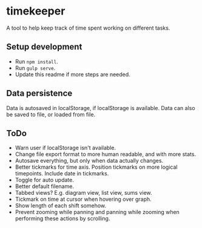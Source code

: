 # timekeeper
A tool to help keep track of time spent working on different tasks.

## Setup development

- Run `npm install`.
- Run `gulp serve`.
- Update this readme if more steps are needed.

## Data persistence
Data is autosaved in localStorage, if localStorage is available. Data can also be saved to file, or loaded from file.

## ToDo
- Warn user if localStorage isn't available.
- Change file export format to more human readable, and with more stats.
- Autosave everything, but only when data actually changes.
- Better tickmarks for time axis. Position tickmarks on more logical timepoints. Include date in tickmarks.
- Toggle for auto update.
- Better default filename.
- Tabbed views? E.g. diagram view, list view, sums view.
- Tickmark on time at cursor when hovering over graph.
- Show length of each shift somehow.
- Prevent zooming while panning and panning while zooming when performing these actions by scrolling.